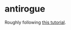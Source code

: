 # antirogue

Roughly following [this tutorial](https://tomassedovic.github.io/roguelike-tutorial/index.html).


